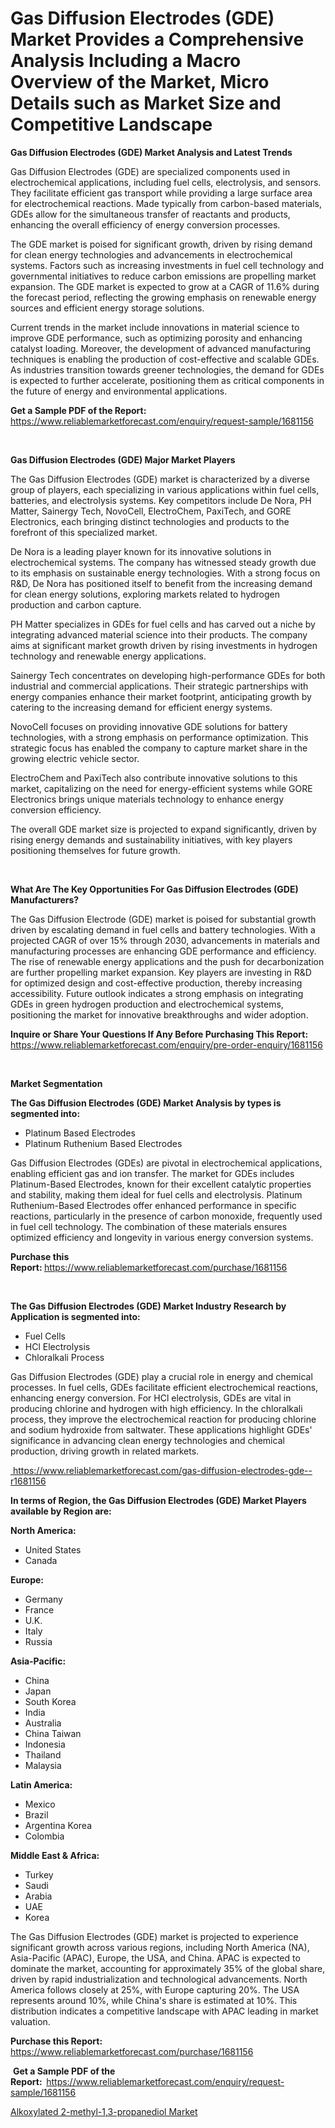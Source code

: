 <p><h1>Gas Diffusion Electrodes (GDE) Market Provides a Comprehensive Analysis Including a Macro Overview of the Market, Micro Details such as Market Size and Competitive Landscape</h1></p><p><strong>Gas Diffusion Electrodes (GDE) Market Analysis and Latest Trends</strong></p>
<p><p>Gas Diffusion Electrodes (GDE) are specialized components used in electrochemical applications, including fuel cells, electrolysis, and sensors. They facilitate efficient gas transport while providing a large surface area for electrochemical reactions. Made typically from carbon-based materials, GDEs allow for the simultaneous transfer of reactants and products, enhancing the overall efficiency of energy conversion processes.</p><p>The GDE market is poised for significant growth, driven by rising demand for clean energy technologies and advancements in electrochemical systems. Factors such as increasing investments in fuel cell technology and governmental initiatives to reduce carbon emissions are propelling market expansion. The GDE market is expected to grow at a CAGR of 11.6% during the forecast period, reflecting the growing emphasis on renewable energy sources and efficient energy storage solutions.</p><p>Current trends in the market include innovations in material science to improve GDE performance, such as optimizing porosity and enhancing catalyst loading. Moreover, the development of advanced manufacturing techniques is enabling the production of cost-effective and scalable GDEs. As industries transition towards greener technologies, the demand for GDEs is expected to further accelerate, positioning them as critical components in the future of energy and environmental applications.</p></p>
<p><strong>Get a Sample PDF of the Report:&nbsp;</strong> <a href="https://www.reliablemarketforecast.com/enquiry/request-sample/1681156?utm_campaign=3503&utm_medium=2&utm_source=Github&utm_content=ia&utm_term=24032025&utm_id=gas-diffusion-electrodes-gde">https://www.reliablemarketforecast.com/enquiry/request-sample/1681156</a></p>
<p>&nbsp;</p>
<p><strong>Gas Diffusion Electrodes (GDE) Major Market Players</strong></p>
<p><p>The Gas Diffusion Electrodes (GDE) market is characterized by a diverse group of players, each specializing in various applications within fuel cells, batteries, and electrolysis systems. Key competitors include De Nora, PH Matter, Sainergy Tech, NovoCell, ElectroChem, PaxiTech, and GORE Electronics, each bringing distinct technologies and products to the forefront of this specialized market.</p><p>De Nora is a leading player known for its innovative solutions in electrochemical systems. The company has witnessed steady growth due to its emphasis on sustainable energy technologies. With a strong focus on R&D, De Nora has positioned itself to benefit from the increasing demand for clean energy solutions, exploring markets related to hydrogen production and carbon capture.</p><p>PH Matter specializes in GDEs for fuel cells and has carved out a niche by integrating advanced material science into their products. The company aims at significant market growth driven by rising investments in hydrogen technology and renewable energy applications.</p><p>Sainergy Tech concentrates on developing high-performance GDEs for both industrial and commercial applications. Their strategic partnerships with energy companies enhance their market footprint, anticipating growth by catering to the increasing demand for efficient energy systems.</p><p>NovoCell focuses on providing innovative GDE solutions for battery technologies, with a strong emphasis on performance optimization. This strategic focus has enabled the company to capture market share in the growing electric vehicle sector.</p><p>ElectroChem and PaxiTech also contribute innovative solutions to this market, capitalizing on the need for energy-efficient systems while GORE Electronics brings unique materials technology to enhance energy conversion efficiency.</p><p>The overall GDE market size is projected to expand significantly, driven by rising energy demands and sustainability initiatives, with key players positioning themselves for future growth.</p></p>
<p>&nbsp;</p>
<p><strong>What Are The Key Opportunities For Gas Diffusion Electrodes (GDE) Manufacturers?</strong></p>
<p><p>The Gas Diffusion Electrode (GDE) market is poised for substantial growth driven by escalating demand in fuel cells and battery technologies. With a projected CAGR of over 15% through 2030, advancements in materials and manufacturing processes are enhancing GDE performance and efficiency. The rise of renewable energy applications and the push for decarbonization are further propelling market expansion. Key players are investing in R&D for optimized design and cost-effective production, thereby increasing accessibility. Future outlook indicates a strong emphasis on integrating GDEs in green hydrogen production and electrochemical systems, positioning the market for innovative breakthroughs and wider adoption.</p></p>
<p><strong>Inquire or Share Your Questions If Any Before Purchasing This Report:</strong> <a href="https://www.reliablemarketforecast.com/enquiry/pre-order-enquiry/1681156?utm_campaign=3503&utm_medium=2&utm_source=Github&utm_content=ia&utm_term=24032025&utm_id=gas-diffusion-electrodes-gde">https://www.reliablemarketforecast.com/enquiry/pre-order-enquiry/1681156</a></p>
<p>&nbsp;</p>
<p><strong>Market Segmentation</strong></p>
<p><strong>The Gas Diffusion Electrodes (GDE) Market Analysis by types is segmented into:</strong></p>
<p><ul><li>Platinum Based Electrodes</li><li>Platinum Ruthenium Based Electrodes</li></ul></p>
<p><p>Gas Diffusion Electrodes (GDEs) are pivotal in electrochemical applications, enabling efficient gas and ion transfer. The market for GDEs includes Platinum-Based Electrodes, known for their excellent catalytic properties and stability, making them ideal for fuel cells and electrolysis. Platinum Ruthenium-Based Electrodes offer enhanced performance in specific reactions, particularly in the presence of carbon monoxide, frequently used in fuel cell technology. The combination of these materials ensures optimized efficiency and longevity in various energy conversion systems.</p></p>
<p><strong>Purchase this Report:&nbsp;</strong><a href="https://www.reliablemarketforecast.com/purchase/1681156?utm_campaign=3503&utm_medium=2&utm_source=Github&utm_content=ia&utm_term=24032025&utm_id=gas-diffusion-electrodes-gde">https://www.reliablemarketforecast.com/purchase/1681156</a></p>
<p>&nbsp;</p>
<p><strong>The Gas Diffusion Electrodes (GDE) Market Industry Research by Application is segmented into:</strong></p>
<p><ul><li>Fuel Cells</li><li>HCl Electrolysis</li><li>Chloralkali Process</li></ul></p>
<p><p>Gas Diffusion Electrodes (GDE) play a crucial role in energy and chemical processes. In fuel cells, GDEs facilitate efficient electrochemical reactions, enhancing energy conversion. For HCl electrolysis, GDEs are vital in producing chlorine and hydrogen with high efficiency. In the chloralkali process, they improve the electrochemical reaction for producing chlorine and sodium hydroxide from saltwater. These applications highlight GDEs' significance in advancing clean energy technologies and chemical production, driving growth in related markets.</p></p>
<p><a href="https://www.reliablemarketforecast.com/gas-diffusion-electrodes-gde--r1681156?utm_campaign=3503&utm_medium=2&utm_source=Github&utm_content=ia&utm_term=24032025&utm_id=gas-diffusion-electrodes-gde">&nbsp;https://www.reliablemarketforecast.com/gas-diffusion-electrodes-gde--r1681156</a></p>
<p><strong>In terms of Region, the Gas Diffusion Electrodes (GDE) Market Players available by Region are:</strong></p>
<p>
    <p> <strong> North America: </strong>
        <ul>
            <li>United States</li>
            <li>Canada</li>
        </ul>
        </p> 
    <p> <strong> Europe: </strong>
        <ul>
            <li>Germany</li>
            <li>France</li>
            <li>U.K.</li>
            <li>Italy</li>
            <li>Russia</li>
        </ul>
        </p> 
    <p> <strong> Asia-Pacific: </strong>
        <ul>
            <li>China</li>
            <li>Japan</li>
            <li>South Korea</li>
            <li>India</li>
            <li>Australia</li>
            <li>China Taiwan</li>
            <li>Indonesia</li>
            <li>Thailand</li>
            <li>Malaysia</li>
        </ul>
        </p> 
    <p> <strong> Latin America: </strong>
        <ul>
            <li>Mexico</li>
            <li>Brazil</li>
            <li>Argentina Korea</li>
            <li>Colombia</li>
        </ul>
        </p> 
    <p> <strong> Middle East & Africa: </strong>
        <ul>
            <li>Turkey</li>
            <li>Saudi</li>
            <li>Arabia</li>
            <li>UAE</li>
            <li>Korea</li>
        </ul>
    </p>
    </p>
<p><p>The Gas Diffusion Electrodes (GDE) market is projected to experience significant growth across various regions, including North America (NA), Asia-Pacific (APAC), Europe, the USA, and China. APAC is expected to dominate the market, accounting for approximately 35% of the global share, driven by rapid industrialization and technological advancements. North America follows closely at 25%, with Europe capturing 20%. The USA represents around 10%, while China's share is estimated at 10%. This distribution indicates a competitive landscape with APAC leading in market valuation.</p></p>
<p><strong>Purchase this Report: </strong><a href="https://www.reliablemarketforecast.com/purchase/1681156?utm_campaign=3503&utm_medium=2&utm_source=Github&utm_content=ia&utm_term=24032025&utm_id=gas-diffusion-electrodes-gde">https://www.reliablemarketforecast.com/purchase/1681156</a></p>
<p>&nbsp;<strong>Get a Sample PDF of the Report:&nbsp;&nbsp;</strong><a href="https://www.reliablemarketforecast.com/enquiry/request-sample/1681156?utm_campaign=3503&utm_medium=2&utm_source=Github&utm_content=ia&utm_term=24032025&utm_id=gas-diffusion-electrodes-gde">https://www.reliablemarketforecast.com/enquiry/request-sample/1681156</a></p>
<p><strong></strong></p>
<p><p><a href="https://github.com/seibttullyjh/Market-Research-Report-List-1/blob/main/alkoxylated-2-methyl-13-propanediol-market.md?utm_campaign=3503&utm_medium=2&utm_source=Github&utm_content=ia&utm_term=24032025&utm_id=gas-diffusion-electrodes-gde">Alkoxylated 2-methyl-1,3-propanediol Market</a></p></p>